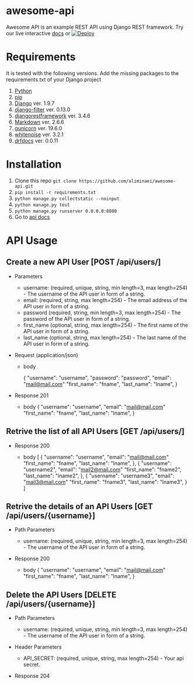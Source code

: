 # awesome-api
Awesome API is an example REST API using Django REST framework.
Try our live interactive [docs] or [![Deploy](https://www.herokucdn.com/deploy/button.svg)](https://heroku.com/deploy)


Requirements
============

It is tested with the following versions. Add the missing packages to the requirements.txt of your Django project 

1. [Python]
2. [pip]
3. [Django] ver. 1.9.7
4. [django-filter] ver. 0.13.0
5. [djangorestframework] ver. 3.4.6
6. [Markdown] ver. 2.6.6
7. [gunicorn] ver. 19.6.0
8. [whitenoise] ver. 3.2.1
9. [drfdocs] ver. 0.0.11

Installation
============

1. Clone this repo `git clone https://github.com/aliminaei/awesome-api.git`
2. `pip install -r requirements.txt`
3. `python manage.py collectstatic --noinput`
4. `python manage.py test`
5. `python manage.py runserver 0.0.0.0:8080`
6. Go to [api docs]

[Python]: https://www.python.org/download/releases/2.7/ "Python 2.7"
[pip]: https://pypi.python.org/pypi/pip "pip"
[django]: https://www.djangoproject.com/ "Django==1.9.7"
[django-filter]: http://django-filter.readthedocs.io/en/latest/usage.html "django-filter"
[djangorestframework]: http://www.django-rest-framework.org/ "djangorestframework"
[Markdown]: https://pypi.python.org/pypi/Markdown/ "Markdown"
[gunicorn]: http://gunicorn.org/ "gunicorn"
[api docs]: http://127.0.0.1:8080/docs/ "http://127.0.0.1:8080/docs/"
[whitenoise]: https://pypi.python.org/pypi/whitenoise "whitenoise"
[drfdocs]: http://drfdocs.com/ "drfdocs"
[docs]: http://awesome-api.herokuapp.com/docs "docs"

API Usage
============
## Create a new API User [POST /api/users/]

+ Parameters
    + username:  (required, unique, string, min length=3, max length=254) - The username of the API user in form of a string. 
    + email:     (required, string, max length=254) - The email address of the API user in form of a string. 
    + password   (required, string, min length=3, max length=254) - The password of the API user in form of a string. 
    + first_name (optional, string, max length=254) - The first name of the API user in form of a string. 
    + last_name  (optional, string, max length=254) - The last name of the API user in form of a string. 

+ Request (application/json)
    + body

        {
            "username": "username",
            "password": "password",
            "email": "mail@mail.com"
            "first_name": "fname",
            "last_name": "lname",
        }

+ Response 201

    + body
        {
            "username": "username",
            "email": "mail@mail.com"
            "first_name": "fname",
            "last_name": "lname",
        }

## Retrive the list of all API Users [GET /api/users/]

+ Response 200

    + body
        [
            {
                "username": "username",
                "email": "mail@mail.com"
                "first_name": "fname",
                "last_name": "lname",
            },
            {
                "username": "username2",
                "email": "mail2@mail.com"
                "first_name": "fname2",
                "last_name": "lname2",
            },
            {
                "username": "username3",
                "email": "mail3@mail.com"
                "first_name": "fname3",
                "last_name": "lname3",
            }
        ]

## Retrive the details of an API Users [GET /api/users/{username}]

+ Path Parameters
    + username:  (required, unique, string, min length=3, max length=254) - The username of the API user in form of a string. 

+ Response 200

    + body
        {
            "username": "username",
            "email": "mail@mail.com"
            "first_name": "fname",
            "last_name": "lname",
        }

## Delete the API Users [DELETE /api/users/{username}]

+ Path Parameters
    + username:  (required, unique, string, min length=3, max length=254) - The username of the API user in form of a string. 

+ Header Parameters
    + API_SECRET:  (required, unique, string, max length=254) - Your api secret. 

+ Response 204

